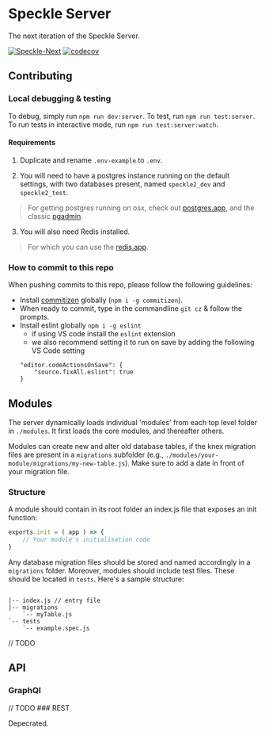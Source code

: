 # Speckle Server

The next iteration of the Speckle Server.

[![Speckle-Next](https://circleci.com/gh/Speckle-Next/SpeckleServer.svg?style=svg&circle-token=76eabd350ea243575cbb258b746ed3f471f7ac29)](https://github.com/Speckle-Next/SpeckleServer/) [![codecov](https://codecov.io/gh/Speckle-Next/SpeckleServer/branch/master/graph/badge.svg?token=PHZWVNUVFE)](https://codecov.io/gh/Speckle-Next/SpeckleServer)


## Contributing

### Local debugging & testing

To debug, simply run `npm run dev:server`. To test, run `npm run test:server`. To run tests in interactive mode, run `npm run test:server:watch`.

#### Requirements

1. Duplicate and rename `.env-example` to `.env`.

2. You will need to have a postgres instance running on the default settings, with two databases present, named `speckle2_dev` and `speckle2_test`.

> For getting postgres running on osx, check out [postgres.app](https://postgresapp.com/), and the classic [pgadmin](https://www.pgadmin.org/download/pgadmin-4-macos/).

3. You will also need Redis installed.

> For which you can use the [redis.app](https://jpadilla.github.io/redisapp/).

### How to commit to this repo
When pushing commits to this repo, please follow the following guidelines:

- Install [commitizen](https://www.npmjs.com/package/commitizen#commitizen-for-contributors) globally (`npm i -g commitizen`).
- When ready to commit, type in the commandline `git cz` & follow the prompts.
- Install eslint globally `npm i -g eslint`
    - if using VS code install the `eslint` extension
    - we also recommend setting it to run on save by adding the following VS Code setting 
    ```    
    "editor.codeActionsOnSave": {
        "source.fixAll.eslint": true
    }
    ```

## Modules

The server dynamically loads individual 'modules' from each top level folder in `./modules`. It first loads the core modules, and thereafter others.

Modules can create new and alter old database tables, if the knex migration files are present in a `migrations` subfolder (e.g., `./modules/your-module/migrations/my-new-table.js`). Make sure to add a date in front of your migration file.

### Structure

A module should contain in its root folder an index.js file that exposes an init function:

```js
exports.init = ( app ) => {
    // Your module's initialisation code
}
```

Any database migration files should be stored and named accordingly in a `migrations` folder. Moreover, modules should include test files. These should be located in `tests`. Here's a sample structure:

```

|-- index.js // entry file
|-- migrations
    `-- myTable.js
`-- tests
    `-- example.spec.js

```

// TODO

## API

### GraphQl

// TODO
### REST

Depecrated.

